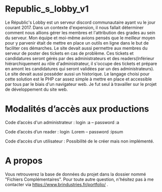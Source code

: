 # Republic_s_lobby_v1
Le Républic's Lobby est un serveur discord communautaire ayant vu le jour courant 2017. Dans un contexte d'expension, il nous fallait déterminer comment nous allions gérer les membres et l'attribution des grades au sein du serveur. Mon équipe et moi-même avions pensés que le meilleur moyen pour y parvenir était de mettre en place un outils en ligne dans le but de faciliter ces démarches. Le site devait aussi permettre aux membres du serveur de poster des tickets en cas de problème. Ces tickets et candidatures seront gérés par des administrateurs et des readers(Inférieur hiérarchiquement au rôle d'administrateur, il s'occupe des tickets et prépare en amont les candidatures qui seront validées par un des administrateurs). Le site devait aussi posséder aussi un historique. Le langage choisi pour cette solution est le PHP car assez simple à mettre en place et accessible par tous par le biais d'un navigateur web. Je fut seul à travailler sur le projet de développement du site web.

# Modalités d’accès aux productions
Code d’accès d'un administrateur : login :a – password :a

Code d’accès d’un reader : login :Lorem – password :ipsum

Code d’accès d’un utilisateur : Possibilité de le créer mais non implémenté.

# A propos

Vous retrouverez la base de données du projet dans la dossier nommé "Fichiers Complémentaires". Pour toute autre question, n'hésitez pas à me contacter via https://www.brindustries.fr/portfolio/ .
